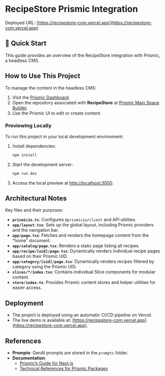 # RecipeStore Prismic Integration

Deployed URL: [https://recipestore-com.vercel.app](https://recipestore-com.vercel.app)

## 🚀 Quick Start

This guide provides an overview of the RecipeStore integration with Prismic, a headless CMS.

## How to Use This Project

To manage the content in the headless CMS:

1. Visit the [Prismic Dashboard](https://prismic.io/dashboard).
2. Open the repository associated with **RecipeStore** at [Prismic Main Space Builder](https://recipestore-com.prismic.io/builder/working).
3. Use the Prismic UI to edit or create content.

### Previewing Locally

To run this project in your local development environment:

1. Install dependencies:
    ```sh
    npm install
    ```
2. Start the development server:
    ```sh
    npm run dev
    ```
3. Access the local preview at [http://localhost:3000](http://localhost:3000).

## Architectural Notes

Key files and their purposes:

- **`prismicio.ts`**: Configures `@prismicio/client` and API utilities.
- **`app/layout.tsx`**: Sets up the global layout, including Prismic providers and the navigation bar.
- **`app/page.tsx`**: Fetches and renders the homepage content from the "home" document.
- **`app/catalog/page.tsx`**: Renders a static page listing all recipes.
- **`app/recipe/[uid]/page.tsx`**: Dynamically renders individual recipe pages based on their Prismic UID.
- **`app/category/[uid]/page.tsx`**: Dynamically renders recipes filtered by category using the Prismic UID.
- **`slices/*/index.tsx`**: Contains individual Slice components for modular content.
- **`store/index.ts`**: Provides Prismic content stores and helper utilities for easier access.

## Deployment

- The project is deployed using an automatic CI/CD pipeline on Vercel.
- The live demo is available at: [https://recipestore-com.vercel.app](https://recipestore-com.vercel.app).

## References

- **Prompts**: GenAI prompts are stored in the `prompts` folder.
- **Documentation**:
  - [Prismic’s Guide for Next.js](https://prismic.io/docs/technologies/nextjs)
  - [Technical References for Prismic Packages](https://prismic.io/docs/technologies/technical-references)

